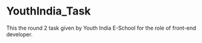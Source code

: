 # YouthIndia_Task
This the round 2 task given by Youth India E-School for the role of front-end developer.
